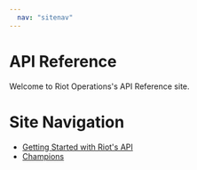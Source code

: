 ```yaml
---
  nav: "sitenav"
---
```


# API Reference

Welcome to Riot Operations's API Reference site.

# Site Navigation
* [Getting Started with Riot's API](/getting_started/getting_started_landing_page.md)
* [Champions](/Champions/champions_landing_page.md)
